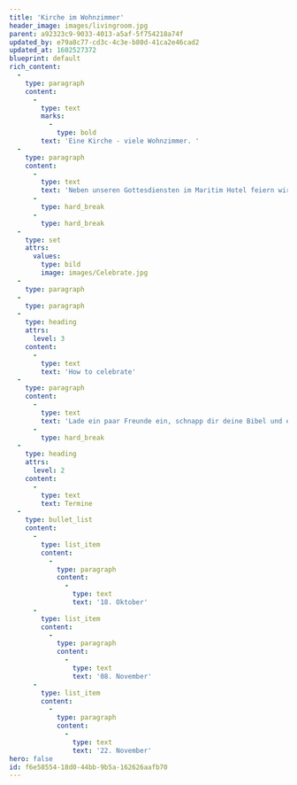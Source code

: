 ```yaml
---
title: 'Kirche im Wohnzimmer'
header_image: images/livingroom.jpg
parent: a92323c9-9033-4013-a5af-5f754218a74f
updated_by: e79a8c77-cd3c-4c3e-b80d-41ca2e46cad2
updated_at: 1602527372
blueprint: default
rich_content:
  -
    type: paragraph
    content:
      -
        type: text
        marks:
          -
            type: bold
        text: 'Eine Kirche - viele Wohnzimmer. '
  -
    type: paragraph
    content:
      -
        type: text
        text: 'Neben unseren Gottesdiensten im Maritim Hotel feiern wir alle zwei Wochen Kirche im Wohnzimmer mit einem genialen Special: Unsere Predigtreihe Celebrate. Diese speziell auf den Livestream zugeschnittene Predigtreihe dreht sich um die jüdischen Feste des Volkes Israel. Gemeinsam wollen wir verstehen, welche Rolle sie damals spielten, wie sie gefeiert wurden, sich schlussendlich in Jesus erfüllen und welche Bedeutung sie dadurch auch noch für unser Leben haben.'
      -
        type: hard_break
      -
        type: hard_break
  -
    type: set
    attrs:
      values:
        type: bild
        image: images/Celebrate.jpg
  -
    type: paragraph
  -
    type: paragraph
  -
    type: heading
    attrs:
      level: 3
    content:
      -
        type: text
        text: 'How to celebrate'
  -
    type: paragraph
    content:
      -
        type: text
        text: 'Lade ein paar Freunde ein, schnapp dir deine Bibel und erlebt zusammen eine geniale Zeit in Gottes Gegenwart! Euch erwartet eine starke Gebetszeit und eine relevante, ermutigende Message. Außerdem wird es immer 2-3 knackige Fragen zur Predigt geben, über die ihr euch austauschen könnt und die du in deine Woche mitnehmen darfst. '
      -
        type: hard_break
  -
    type: heading
    attrs:
      level: 2
    content:
      -
        type: text
        text: Termine
  -
    type: bullet_list
    content:
      -
        type: list_item
        content:
          -
            type: paragraph
            content:
              -
                type: text
                text: '18. Oktober'
      -
        type: list_item
        content:
          -
            type: paragraph
            content:
              -
                type: text
                text: '08. November'
      -
        type: list_item
        content:
          -
            type: paragraph
            content:
              -
                type: text
                text: '22. November'
hero: false
id: f6e58554-18d0-44bb-9b5a-162626aafb70
---
```

